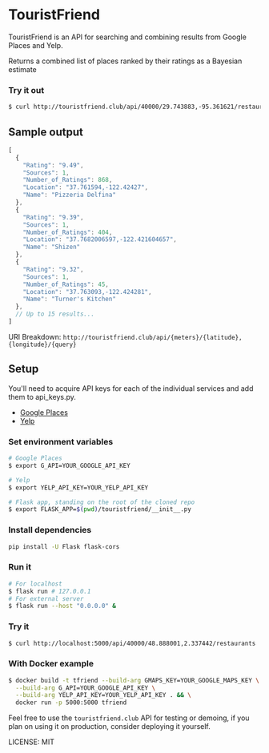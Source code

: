 # TouristFriend


TouristFriend is an API for searching and combining results from Google Places and Yelp.

Returns a combined list of places ranked by their ratings as a Bayesian estimate

### Try it out
```Bash
$ curl http://touristfriend.club/api/40000/29.743883,-95.361621/restaurants
```

## Sample output

```JavaScript
[
  {
    "Rating": "9.49",
    "Sources": 1,
    "Number_of_Ratings": 868,
    "Location": "37.761594,-122.42427",
    "Name": "Pizzeria Delfina"
  },
  {
    "Rating": "9.39",
    "Sources": 1,
    "Number_of_Ratings": 404,
    "Location": "37.7682006597,-122.421604657",
    "Name": "Shizen"
  },
  {
    "Rating": "9.32",
    "Sources": 1,
    "Number_of_Ratings": 45,
    "Location": "37.763093,-122.424281",
    "Name": "Turner's Kitchen"
  },
  // Up to 15 results...
]
```

URI Breakdown: `http://touristfriend.club/api/{meters}/{latitude},{longitude}/{query}`

## Setup
You'll need to acquire API keys for each of the individual services and add them to api_keys.py.

+ [Google Places](https://developers.google.com/places/web-service/get-api-key)
+ [Yelp](https://www.yelp.com/developers/v3/manage_app)

### Set environment variables

```Bash
# Google Places
$ export G_API=YOUR_GOOGLE_API_KEY

# Yelp
$ export YELP_API_KEY=YOUR_YELP_API_KEY

# Flask app, standing on the root of the cloned repo
$ export FLASK_APP=$(pwd)/touristfriend/__init__.py
```
### Install dependencies

```Bash
pip install -U Flask flask-cors
```

### Run it

```Bash
# For localhost
$ flask run # 127.0.0.1
# For external server
$ flask run --host "0.0.0.0" &
```

### Try it

```Bash
$ curl http://localhost:5000/api/40000/48.888001,2.337442/restaurants
```

### With Docker example

```Bash
$ docker build -t tfriend --build-arg GMAPS_KEY=YOUR_GOOGLE_MAPS_KEY \
  --build-arg G_API=YOUR_GOOGLE_API_KEY \
  --build-arg YELP_API_KEY=YOUR_YELP_API_KEY . && \
  docker run -p 5000:5000 tfriend
```

Feel free to use the `touristfriend.club` API for testing or demoing, if you plan on using it on production, consider deploying it yourself.

LICENSE: MIT
